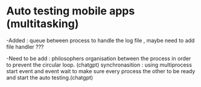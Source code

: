 # Auto testing mobile apps (multitasking)

-Added : queue between process to handle the log file , maybe need to add file handler ???





-Need to be add : philosophers organisation between the process in order to prevent the circular loop. (chatgpt)
                 synchronasition : using multiprocess start event and event wait to make sure every process the other to be ready and start the auto testing.(chatgpt)
